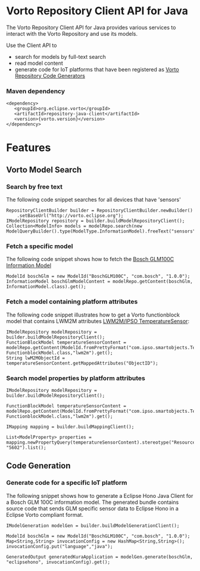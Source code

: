 # Vorto Repository Client API for Java

The Vorto Repository Client API for Java provides various services to interact with the Vorto Repository and use its models. 

Use the Client API to
- search for models by full-text search 
- read model content
- generate code for IoT platforms that have been registered as [Vorto Repository Code Generators](http://vorto.eclipse.org/#/generators)

### Maven dependency

```
<dependency>
   <groupId>org.eclipse.vorto</groupId>
   <artifactId>repository-java-client</artifactId>
   <version>{vorto.version}</version>
</dependency>

```

# Features

## Vorto Model Search

### Search by free text
The following code snippet searches for all devices that have 'sensors'

```
RepositoryClientBuilder builder = RepositoryClientBuilder.newBuilder()
	.setBaseUrl("http://vorto.eclipse.org");	
IModelRepository repository = builder.buildModelRepositoryClient();
Collection<ModelInfo> models = modelRepo.search(new ModelQueryBuilder().type(ModelType.InformationModel).freeText("sensors").build()).get();

```

### Fetch a specific model 

The following code snippet shows how to fetch the [Bosch GLM100C Information Model](http://vorto.eclipse.org/#/details/com.bosch/BoschGLM100C/1.0.0)

```
ModelId boschGlm = new ModelId("BoschGLM100C", "com.bosch", "1.0.0");
InformationModel boschGlmModelContent = modelRepo.getContent(boschGlm, InformationModel.class).get();
```

### Fetch a model containing platform attributes 

The following code snippet illustrates how to get a Vorto functionblock model that contains LWM2M attributes [LWM2M/IPSO TemperatureSensor](http://www.openmobilealliance.org/tech/profiles/lwm2m/3303.xml):

```
IModelRepository modelRepository = builder.buildModelRepositoryClient();	
FunctionBlockModel temperatureSensorContent = modelRepo.getContent(ModelId.fromPrettyFormat("com.ipso.smartobjects.Temperature:0.0.1"), FunctionblockModel.class,"lwm2m").get();
String lwM2MObjectId = temperatureSensorContent.getMappedAttributes("ObjectID");
```

### Search model properties by platform attributes

```
IModelRepository modelRepository = builder.buildModelRepositoryClient();
			
FunctionBlockModel temperatureSensorContent = modelRepo.getContent(ModelId.fromPrettyFormat("com.ipso.smartobjects.Temperature:0.0.1"), FunctionblockModel.class,"lwm2m").get();

IMapping mapping = builder.buildMappingClient();

List<ModelProperty> properties = mapping.newPropertyQuery(temperatureSensorContent).stereotype("Resource").attribute("ID", "5602").list();

```

## Code Generation

### Generate code for a specific IoT platform

The following snippet shows how to generate a Eclipse Hono Java Client for a Bosch GLM 100C information model. 
The generated bundle contains source code that sends GLM specific sensor data to Eclipse Hono in a Eclipse Vorto compliant format.

```
IModelGeneration modelGen = builder.buildModelGenerationClient();

ModelId boschGlm = new ModelId("BoschGLM100C", "com.bosch", "1.0.0");
Map<String,String> invocationConfig = new HashMap<String,String>();
invocationConfig.put("language","java");

GeneratedOutput generatedKuraApplication = modelGen.generate(boschGlm, "eclipsehono", invocationConfig).get();
```
